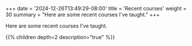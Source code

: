 +++
date = '2024-12-26T13:49:29-08:00'
title = 'Recent courses'
weight = 30
summary = "Here are some recent courses I've taught."
+++

Here are some recent courses I've taught.

{{% children depth=2 description="true" %}}
<!-- https://mcshelby.github.io/hugo-theme-relearn/shortcodes/children/ -->